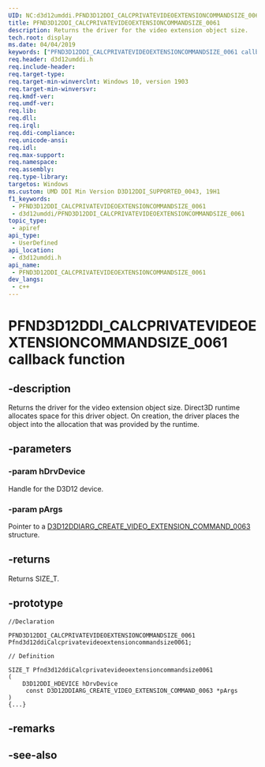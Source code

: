 ```yaml
---
UID: NC:d3d12umddi.PFND3D12DDI_CALCPRIVATEVIDEOEXTENSIONCOMMANDSIZE_0061
title: PFND3D12DDI_CALCPRIVATEVIDEOEXTENSIONCOMMANDSIZE_0061
description: Returns the driver for the video extension object size.
tech.root: display
ms.date: 04/04/2019
keywords: ["PFND3D12DDI_CALCPRIVATEVIDEOEXTENSIONCOMMANDSIZE_0061 callback function"]
req.header: d3d12umddi.h
req.include-header: 
req.target-type: 
req.target-min-winverclnt: Windows 10, version 1903
req.target-min-winversvr: 
req.kmdf-ver: 
req.umdf-ver: 
req.lib: 
req.dll: 
req.irql: 
req.ddi-compliance: 
req.unicode-ansi: 
req.idl: 
req.max-support: 
req.namespace: 
req.assembly: 
req.type-library: 
targetos: Windows
ms.custom: UMD DDI Min Version D3D12DDI_SUPPORTED_0043, 19H1
f1_keywords:
 - PFND3D12DDI_CALCPRIVATEVIDEOEXTENSIONCOMMANDSIZE_0061
 - d3d12umddi/PFND3D12DDI_CALCPRIVATEVIDEOEXTENSIONCOMMANDSIZE_0061
topic_type:
 - apiref
api_type:
 - UserDefined
api_location:
 - d3d12umddi.h
api_name:
 - PFND3D12DDI_CALCPRIVATEVIDEOEXTENSIONCOMMANDSIZE_0061
dev_langs:
 - c++
---
```


# PFND3D12DDI_CALCPRIVATEVIDEOEXTENSIONCOMMANDSIZE_0061 callback function


## -description

Returns the driver for the video extension object size. Direct3D runtime allocates space for this driver object. On creation, the driver places the object into the allocation that was provided by the runtime.

## -parameters

### -param hDrvDevice

Handle for the D3D12 device.

### -param pArgs

Pointer to a [D3D12DDIARG_CREATE_VIDEO_EXTENSION_COMMAND_0063](ns-d3d12umddi-d3d12ddiarg_create_video_extension_command_0063.md) structure.

## -returns

Returns SIZE_T.

## -prototype

```
//Declaration

PFND3D12DDI_CALCPRIVATEVIDEOEXTENSIONCOMMANDSIZE_0061 Pfnd3d12ddiCalcprivatevideoextensioncommandsize0061; 

// Definition

SIZE_T Pfnd3d12ddiCalcprivatevideoextensioncommandsize0061 
(
	D3D12DDI_HDEVICE hDrvDevice
	 const D3D12DDIARG_CREATE_VIDEO_EXTENSION_COMMAND_0063 *pArgs
)
{...}

```

## -remarks

## -see-also

